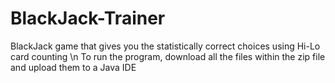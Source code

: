 # BlackJack-Trainer
BlackJack game that gives you the statistically correct choices using Hi-Lo card counting \n 
To run the program, download all the files within the zip file and upload them to a Java IDE
